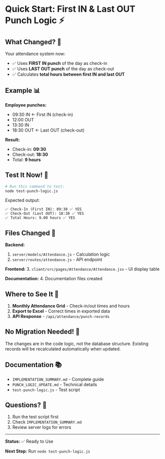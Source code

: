 # Quick Start: First IN & Last OUT Punch Logic ⚡

## What Changed? 🎯

Your attendance system now:
- ✅ Uses **FIRST IN punch** of the day as check-in
- ✅ Uses **LAST OUT punch** of the day as check-out  
- ✅ Calculates **total hours between first IN and last OUT**

## Example 📊

**Employee punches:**
- 09:30 IN ← First IN (check-in)
- 12:00 OUT
- 13:30 IN
- 18:30 OUT ← Last OUT (check-out)

**Result:**
- Check-in: **09:30**
- Check-out: **18:30**
- Total: **9 hours**

## Test It Now! 🧪

```bash
# Run this command to test:
node test-punch-logic.js
```

Expected output:
```
✅ Check-In (First IN): 09:30 ✅ YES
✅ Check-Out (Last OUT): 18:30 ✅ YES
✅ Total Hours: 9.00 hours ✅ YES
```

## Files Changed 📁

**Backend:**
1. `server/models/Attendance.js` - Calculation logic
2. `server/routes/attendance.js` - API endpoint

**Frontend:**
3. `client/src/pages/Attendance/Attendance.jsx` - UI display table

**Documentation:**
4. Documentation files created

## Where to See It 👀

1. **Monthly Attendance Grid** - Check-in/out times and hours
2. **Export to Excel** - Correct times in exported data
3. **API Response** - `/api/attendance/punch-records`

## No Migration Needed! 🎉

The changes are in the code logic, not the database structure.
Existing records will be recalculated automatically when updated.

## Documentation 📚

- `IMPLEMENTATION_SUMMARY.md` - Complete guide
- `PUNCH_LOGIC_UPDATE.md` - Technical details
- `test-punch-logic.js` - Test script

## Questions? 💬

1. Run the test script first
2. Check `IMPLEMENTATION_SUMMARY.md`
3. Review server logs for errors

---

**Status:** ✅ Ready to Use

**Next Step:** Run `node test-punch-logic.js`

